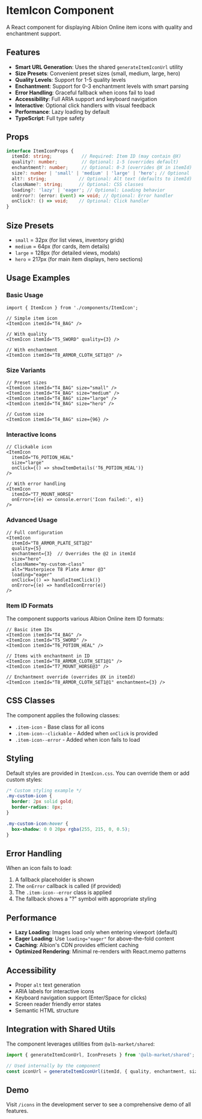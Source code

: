 # ItemIcon Component

A React component for displaying Albion Online item icons with quality and enchantment support.

## Features

- **Smart URL Generation**: Uses the shared `generateItemIconUrl` utility
- **Size Presets**: Convenient preset sizes (small, medium, large, hero)  
- **Quality Levels**: Support for 1-5 quality levels
- **Enchantment**: Support for 0-3 enchantment levels with smart parsing
- **Error Handling**: Graceful fallback when icons fail to load
- **Accessibility**: Full ARIA support and keyboard navigation
- **Interactive**: Optional click handlers with visual feedback
- **Performance**: Lazy loading by default
- **TypeScript**: Full type safety

## Props

```typescript
interface ItemIconProps {
  itemId: string;           // Required: Item ID (may contain @X)
  quality?: number;         // Optional: 1-5 (overrides default)
  enchantment?: number;     // Optional: 0-3 (overrides @X in itemId)
  size?: number | 'small' | 'medium' | 'large' | 'hero'; // Optional
  alt?: string;            // Optional: Alt text (defaults to itemId)
  className?: string;      // Optional: CSS classes
  loading?: 'lazy' | 'eager'; // Optional: Loading behavior
  onError?: (error: Event) => void; // Optional: Error handler
  onClick?: () => void;    // Optional: Click handler
}
```

## Size Presets

- `small` = 32px (for list views, inventory grids)
- `medium` = 64px (for cards, item details) 
- `large` = 128px (for detailed views, modals)
- `hero` = 217px (for main item displays, hero sections)

## Usage Examples

### Basic Usage
```tsx
import { ItemIcon } from './components/ItemIcon';

// Simple item icon
<ItemIcon itemId="T4_BAG" />

// With quality
<ItemIcon itemId="T5_SWORD" quality={3} />

// With enchantment
<ItemIcon itemId="T8_ARMOR_CLOTH_SET1@3" />
```

### Size Variants
```tsx
// Preset sizes
<ItemIcon itemId="T4_BAG" size="small" />
<ItemIcon itemId="T4_BAG" size="medium" />
<ItemIcon itemId="T4_BAG" size="large" />
<ItemIcon itemId="T4_BAG" size="hero" />

// Custom size
<ItemIcon itemId="T4_BAG" size={96} />
```

### Interactive Icons
```tsx
// Clickable icon
<ItemIcon 
  itemId="T6_POTION_HEAL" 
  size="large" 
  onClick={() => showItemDetails('T6_POTION_HEAL')}
/>

// With error handling
<ItemIcon 
  itemId="T7_MOUNT_HORSE" 
  onError={(e) => console.error('Icon failed:', e)}
/>
```

### Advanced Usage
```tsx
// Full configuration
<ItemIcon 
  itemId="T8_ARMOR_PLATE_SET1@2"
  quality={5}
  enchantment={3}  // Overrides the @2 in itemId
  size="hero"
  className="my-custom-class"
  alt="Masterpiece T8 Plate Armor @3"
  loading="eager"
  onClick={() => handleItemClick()}
  onError={(e) => handleIconError(e)}
/>
```

### Item ID Formats

The component supports various Albion Online item ID formats:

```tsx
// Basic item IDs
<ItemIcon itemId="T4_BAG" />
<ItemIcon itemId="T5_SWORD" />
<ItemIcon itemId="T6_POTION_HEAL" />

// Items with enchantment in ID
<ItemIcon itemId="T8_ARMOR_CLOTH_SET1@1" />
<ItemIcon itemId="T7_MOUNT_HORSE@3" />

// Enchantment override (overrides @X in itemId)
<ItemIcon itemId="T8_ARMOR_CLOTH_SET1@1" enchantment={3} />
```

## CSS Classes

The component applies the following classes:

- `.item-icon` - Base class for all icons
- `.item-icon--clickable` - Added when `onClick` is provided
- `.item-icon--error` - Added when icon fails to load

## Styling

Default styles are provided in `ItemIcon.css`. You can override them or add custom styles:

```css
/* Custom styling example */
.my-custom-icon {
  border: 2px solid gold;
  border-radius: 8px;
}

.my-custom-icon:hover {
  box-shadow: 0 0 20px rgba(255, 215, 0, 0.5);
}
```

## Error Handling

When an icon fails to load:

1. A fallback placeholder is shown
2. The `onError` callback is called (if provided)
3. The `.item-icon--error` class is applied
4. The fallback shows a "?" symbol with appropriate styling

## Performance

- **Lazy Loading**: Images load only when entering viewport (default)
- **Eager Loading**: Use `loading="eager"` for above-the-fold content
- **Caching**: Albion's CDN provides efficient caching
- **Optimized Rendering**: Minimal re-renders with React.memo patterns

## Accessibility

- Proper `alt` text generation
- ARIA labels for interactive icons
- Keyboard navigation support (Enter/Space for clicks)
- Screen reader friendly error states
- Semantic HTML structure

## Integration with Shared Utils

The component leverages utilities from `@alb-market/shared`:

```typescript
import { generateItemIconUrl, IconPresets } from '@alb-market/shared';

// Used internally by the component
const iconUrl = generateItemIconUrl(itemId, { quality, enchantment, size });
```

## Demo

Visit `/icons` in the development server to see a comprehensive demo of all features.